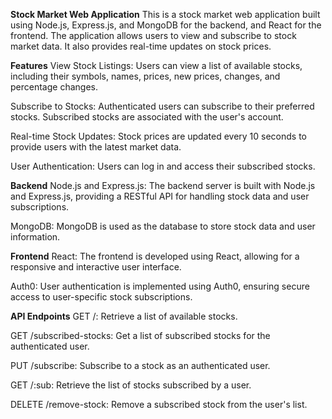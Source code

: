 **Stock Market Web Application**
This is a stock market web application built using Node.js, Express.js, and MongoDB for the backend, and React for the frontend. The application allows users to view and subscribe to stock market data. It also provides real-time updates on stock prices.

**Features**
View Stock Listings: Users can view a list of available stocks, including their symbols, names, prices, new prices, changes, and percentage changes.

Subscribe to Stocks: Authenticated users can subscribe to their preferred stocks. Subscribed stocks are associated with the user's account.

Real-time Stock Updates: Stock prices are updated every 10 seconds to provide users with the latest market data.

User Authentication: Users can log in and access their subscribed stocks.

**Backend**
Node.js and Express.js: The backend server is built with Node.js and Express.js, providing a RESTful API for handling stock data and user subscriptions.

MongoDB: MongoDB is used as the database to store stock data and user information.

**Frontend**
React: The frontend is developed using React, allowing for a responsive and interactive user interface.

Auth0: User authentication is implemented using Auth0, ensuring secure access to user-specific stock subscriptions.

**API Endpoints**
GET /: Retrieve a list of available stocks.

GET /subscribed-stocks: Get a list of subscribed stocks for the authenticated user.

PUT /subscribe: Subscribe to a stock as an authenticated user.

GET /:sub: Retrieve the list of stocks subscribed by a user.

DELETE /remove-stock: Remove a subscribed stock from the user's list.
